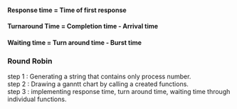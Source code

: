 <h4>Response time = Time of first response</h4>
<h4>Turnaround Time = Completion time - Arrival time</h4>
<h4>Waiting time = Turn around time - Burst time</h4>

<h3>Round Robin</h3>
step 1 : Generating a string that contains only process number.<br>
step 2 : Drawing a ganntt chart by calling a created functions.<br>
step 3 : implementing response time, turn around time, waiting time through individual functions.
